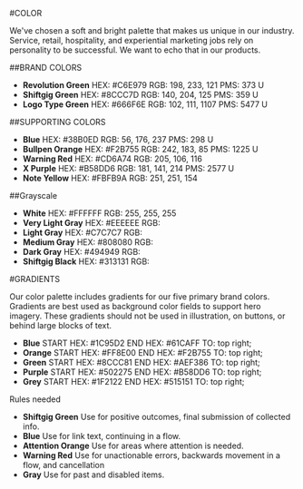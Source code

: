 #COLOR

We've chosen a soft and bright palette that makes us unique in our industry. Service, retail, hospitality, and experiential marketing jobs rely on personality to be successful. We want to echo that in our products.

##BRAND COLORS

<section class="colors example">
	<article>
		<ul>
			<li class="block">
				<div class="colors-preview colors--neon-green"></div>
				<div class="colors-name"><strong>Revolution Green</strong>
					<span>HEX: #C6E979</span>
					<span>RGB: 198, 233, 121</span>
					<span>PMS: 373 U</span>
				</div>
			</li>
			<li class="block">
				<div class="colors-preview colors--green"></div>
				<div class="colors-name"><strong>Shiftgig Green</strong>
					<span>HEX: #8CCC7D</span>
					<span>RGB: 140, 204, 125</span>
					<span>PMS: 359 U</span>
				</div>
			</li>
			<li class="block">
				<div class="colors-preview colors--grey-green"></div>
				<div class="colors-name"><strong>Logo Type Green</strong>
					<span>HEX: #666F6E</span>
					<span>RGB: 102, 111, 1107</span>
					<span>PMS: 5477 U</span>
				</div>
			</li>
		</ul>
	</article>
</section>

##SUPPORTING COLORS

<section class="colors example">
	<article>
		<ul>
			<li class="block">
				<div class="colors-preview colors--blue"></div>
				<div class="colors-name"><strong>Blue</strong>
					<span>HEX: #38B0ED</span>
					<span>RGB: 56, 176, 237</span>
					<span>PMS: 298 U</span>
				</div>
			</li>
			<li class="block">
				<div class="colors-preview colors--orange"></div>
				<div class="colors-name"><strong>Bullpen Orange</strong>
					<span>HEX: #F2B755</span>
					<span>RGB: 242, 183, 85</span>
					<span>PMS: 1225 U</span>
				</div>
			</li>
			<li class="block">
				<div class="colors-preview colors--red"></div>
				<div class="colors-name"><strong>Warning Red</strong>
					<span>HEX: #CD6A74</span>
					<span>RGB: 205, 106, 116</span>
				</div>
			</li>
			<li class="block">
				<div class="colors-preview colors--purple"></div>
				<div class="colors-name"><strong>X Purple</strong>
					<span>HEX: #B58DD6</span>
					<span>RGB: 181, 141, 214</span>
					<span>PMS: 2577 U</span>
				</div>
			</li>
			<li class="block">
				<div class="colors-preview colors--yellow"></div>
				<div class="colors-name"><strong>Note Yellow</strong>
					<span>HEX: #FBFB9A</span>
					<span>RGB: 251, 251, 154</span>
				</div>
			</li>
		</ul>
	</article>
</section>

##Grayscale

<section class="colors example">
	<article>
		<ul>
			<li class="block">
				<div class="colors-preview colors--white"></div>
				<div class="colors-name"><strong>White</strong>
					<span>HEX: #FFFFFF</span>
					<span>RGB: 255, 255, 255</span>
				</div>
			</li>
			<li class="block">
				<div class="colors-preview colors--light-gray"></div>
				<div class="colors-name"><strong>Very Light Gray</strong>
					<span>HEX: #EEEEEE</span>
					<span>RGB: </span>
				</div>
			</li>
			<li class="block">
				<div class="colors-preview colors--light-gray"></div>
				<div class="colors-name"><strong>Light Gray</strong>
					<span>HEX: #C7C7C7</span>
					<span>RGB: </span>
				</div>
			</li>
			<li class="block">
				<div class="colors-preview colors--medium-gray"></div>
				<div class="colors-name"><strong>Medium Gray</strong>
					<span>HEX: #808080</span>
					<span>RGB: </span>
				</div>
			</li>
			<li class="block">
				<div class="colors-preview colors--dark-gray"></div>
				<div class="colors-name"><strong>Dark Gray</strong>
					<span>HEX: #494949</span>
					<span>RGB: </span>
				</div>
			</li>
			<li class="block">
				<div class="colors-preview colors--shiftgig-black"></div>
				<div class="colors-name"><strong>Shiftgig Black</strong>
					<span>HEX: #313131</span>
					<span>RGB: </span>
				</div>
			</li>
		</ul>
	</article>
</section>

#GRADIENTS

Our color palette includes gradients for our five primary brand colors. Gradients are best used as background color fields to support hero imagery. These gradients should not be used in illustration, on buttons, or behind large blocks of text.

<section class="colors example">
	<article>
		<ul>
			<li class="block">
			  <div class="colors-preview gradient--blue"></div>
				<div class="colors-name"><strong>Blue</strong>
					<span>START HEX: #1C95D2</span>
					<span>END HEX: #61CAFF</span>
					<span>TO: top right;</span>
				</div>
			</li>
			<li class="block">
			  <div class="colors-preview gradient--orange"></div>
				<div class="colors-name"><strong>Orange</strong>
					<span>START HEX: #FF8E00</span>
					<span>END HEX: #F2B755</span>
					<span>TO: top right;</span>
				</div>
			</li>
			<li class="block">
			  <div class="colors-preview gradient--green"></div>
				<div class="colors-name"><strong>Green</strong>
					<span>START HEX: #8CCC81</span>
					<span>END HEX: #AEF386</span>
					<span>TO: top right;</span>
				</div>
			</li>
			<li class="block">
			  <div class="colors-preview gradient--purple"></div>
				<div class="colors-name"><strong>Purple</strong>
					<span>START HEX: #502275</span>
					<span>END HEX: #B58DD6</span>
					<span>TO: top right;</span>
				</div>
			</li>
			<li class="block">
			  <div class="colors-preview gradient--grey"></div>
				<div class="colors-name"><strong>Grey</strong>
					<span>START HEX: #1F2122</span>
					<span>END HEX: #515151</span>
					<span>TO: top right;</span>
				</div>
			</li>
		</ul>
	</article>
</section>

Rules needed

<section class="colors example">
	<article>
		<ul>
            <li class="block">
				<div class="colors-preview colors--green"></div>
				<div class="colors-name"><strong>Shiftgig Green</strong>
					<span>Use for positive outcomes, final submission of collected info.</span>
				</div>
			</li>
			<li class="block">
				<div class="colors-preview colors--blue"></div>
				<div class="colors-name"><strong>Blue</strong>
					<span>Use for link text, continuing in a flow.</span>
				</div>
			</li>
			<li class="block">
				<div class="colors-preview colors--orange"></div>
				<div class="colors-name"><strong>Attention Orange</strong>
					<span>Use for areas where attention is needed.</span>
				</div>
			</li>
			<li class="block">
				<div class="colors-preview colors--red"></div>
				<div class="colors-name"><strong>Warning Red</strong>
					<span>Use for unactionable errors, backwards movement in a flow, and cancellation</span>
				</div>
			</li>
			<li class="block">
				<div class="colors-preview colors--gray"></div>
				<div class="colors-name"><strong>Gray</strong>
					<span>Use for past and disabled items.</span>
				</div>
			</li>
		</ul>
	</article>
</section>